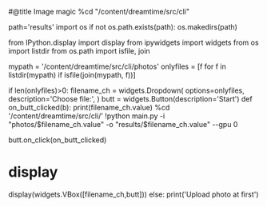 #@title Image magic
%cd "/content/dreamtime/src/cli"


path='results'
import os
if not os.path.exists(path):
    os.makedirs(path)

from IPython.display import display
from ipywidgets import widgets
from os import listdir
from os.path import isfile, join

mypath = '/content/dreamtime/src/cli/photos'
onlyfiles = [f for f in listdir(mypath) if isfile(join(mypath, f))]

if len(onlyfiles)>0:
  filename_ch = widgets.Dropdown(
      options=onlyfiles,
      description='Choose file:',
  )
  butt = widgets.Button(description='Start')
  def on_butt_clicked(b):
      print(filename_ch.value)
      %cd '/content/dreamtime/src/cli/'
      !python main.py -i "photos/$filename_ch.value" -o "results/$filename_ch.value" --gpu 0


  butt.on_click(on_butt_clicked)
  # display
  display(widgets.VBox([filename_ch,butt]))
else:
  print('Upload photo at first')
  
  
